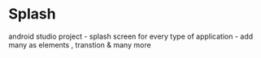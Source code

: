 # Splash
android studio project - splash screen for every type of application - add many as elements , transtion &amp; many more
